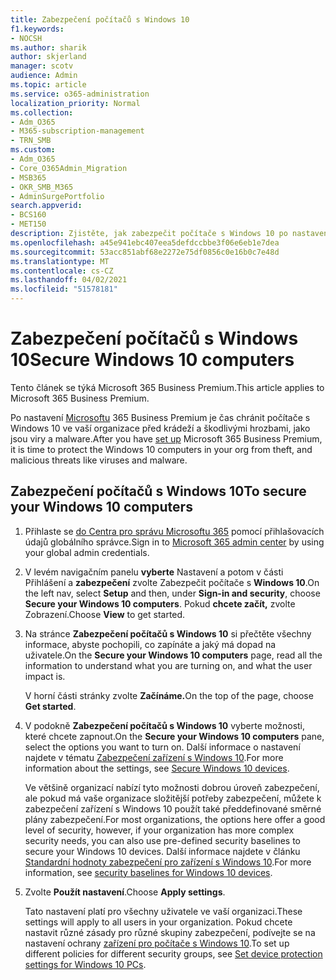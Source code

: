 ```yaml
---
title: Zabezpečení počítačů s Windows 10
f1.keywords:
- NOCSH
ms.author: sharik
author: skjerland
manager: scotv
audience: Admin
ms.topic: article
ms.service: o365-administration
localization_priority: Normal
ms.collection:
- Adm_O365
- M365-subscription-management
- TRN_SMB
ms.custom:
- Adm_O365
- Core_O365Admin_Migration
- MSB365
- OKR_SMB_M365
- AdminSurgePortfolio
search.appverid:
- BCS160
- MET150
description: Zjistěte, jak zabezpečit počítače s Windows 10 po nastavení Microsoft 365 Business Premium.
ms.openlocfilehash: a45e941ebc407eea5defdccbbe3f06e6eb1e7dea
ms.sourcegitcommit: 53acc851abf68e2272e75df0856c0e16b0c7e48d
ms.translationtype: MT
ms.contentlocale: cs-CZ
ms.lasthandoff: 04/02/2021
ms.locfileid: "51578181"
---
```

# <a name="secure-windows-10-computers"></a><span data-ttu-id="43c25-103">Zabezpečení počítačů s Windows 10</span><span class="sxs-lookup"><span data-stu-id="43c25-103">Secure Windows 10 computers</span></span>

<span data-ttu-id="43c25-104">Tento článek se týká Microsoft 365 Business Premium.</span><span class="sxs-lookup"><span data-stu-id="43c25-104">This article applies to Microsoft 365 Business Premium.</span></span>

<span data-ttu-id="43c25-105">Po nastavení [Microsoftu](set-up.md) 365 Business Premium je čas chránit počítače s Windows 10 ve vaší organizace před krádeží a škodlivými hrozbami, jako jsou viry a malware.</span><span class="sxs-lookup"><span data-stu-id="43c25-105">After you have [set up](set-up.md) Microsoft 365 Business Premium, it is time to protect the Windows 10 computers in your org from theft, and malicious threats like viruses and malware.</span></span>

## <a name="to-secure-your-windows-10-computers"></a><span data-ttu-id="43c25-106">Zabezpečení počítačů s Windows 10</span><span class="sxs-lookup"><span data-stu-id="43c25-106">To secure your Windows 10 computers</span></span>

1. <span data-ttu-id="43c25-107">Přihlaste se [do Centra pro správu Microsoftu 365](https://admin.microsoft.com) pomocí přihlašovacích údajů globálního správce.</span><span class="sxs-lookup"><span data-stu-id="43c25-107">Sign in to [Microsoft 365 admin center](https://admin.microsoft.com) by using your global admin credentials.</span></span> 
2. <span data-ttu-id="43c25-108">V levém navigačním panelu **vyberte** Nastavení a potom v části Přihlášení a **zabezpečení** zvolte Zabezpečit počítače s **Windows 10**.</span><span class="sxs-lookup"><span data-stu-id="43c25-108">On the left nav, select **Setup** and then, under **Sign-in and security**, choose **Secure your Windows 10 computers**.</span></span> <span data-ttu-id="43c25-109">Pokud **chcete začít,** zvolte Zobrazení.</span><span class="sxs-lookup"><span data-stu-id="43c25-109">Choose **View** to get started.</span></span>
3. <span data-ttu-id="43c25-110">Na stránce **Zabezpečení počítačů s Windows 10** si přečtěte všechny informace, abyste pochopili, co zapínáte a jaký má dopad na uživatele.</span><span class="sxs-lookup"><span data-stu-id="43c25-110">On the **Secure your Windows 10 computers** page, read all the information to understand what you are turning on, and what the user impact is.</span></span>

    <span data-ttu-id="43c25-111">V horní části stránky zvolte **Začínáme.**</span><span class="sxs-lookup"><span data-stu-id="43c25-111">On the top of the page, choose **Get started**.</span></span>

4. <span data-ttu-id="43c25-112">V podokně **Zabezpečení počítačů s Windows 10** vyberte možnosti, které chcete zapnout.</span><span class="sxs-lookup"><span data-stu-id="43c25-112">On the **Secure your Windows 10 computers** pane, select the options you want to turn on.</span></span> <span data-ttu-id="43c25-113">Další informace o nastavení najdete v tématu [Zabezpečení zařízení s Windows 10](secure-windows-10-devices.md).</span><span class="sxs-lookup"><span data-stu-id="43c25-113">For more information about the settings, see [Secure Windows 10 devices](secure-windows-10-devices.md).</span></span> 
    
    <span data-ttu-id="43c25-114">Ve většině organizací nabízí tyto možnosti dobrou úroveň zabezpečení, ale pokud má vaše organizace složitější potřeby zabezpečení, můžete k zabezpečení zařízení s Windows 10 použít také předdefinované směrné plány zabezpečení.</span><span class="sxs-lookup"><span data-stu-id="43c25-114">For most organizations, the options here offer a good level of security, however, if your organization has more complex security needs, you can also use pre-defined security baselines to secure  your Windows 10 devices.</span></span> <span data-ttu-id="43c25-115">Další informace najdete v článku [Standardní hodnoty zabezpečení pro zařízení s Windows 10](/mem/intune/protect/security-baselines).</span><span class="sxs-lookup"><span data-stu-id="43c25-115">For more information, see [security baselines for Windows 10 devices](/mem/intune/protect/security-baselines).</span></span>   

1. <span data-ttu-id="43c25-116">Zvolte **Použít nastavení**.</span><span class="sxs-lookup"><span data-stu-id="43c25-116">Choose **Apply settings**.</span></span>

    <span data-ttu-id="43c25-117">Tato nastavení platí pro všechny uživatele ve vaší organizaci.</span><span class="sxs-lookup"><span data-stu-id="43c25-117">These settings will apply to all users in your organization.</span></span> <span data-ttu-id="43c25-118">Pokud chcete nastavit různé zásady pro různé skupiny zabezpečení, podívejte se na nastavení ochrany [zařízení pro počítače s Windows 10](protection-settings-for-windows-10-pcs.md).</span><span class="sxs-lookup"><span data-stu-id="43c25-118">To set up different policies for different security groups, see [Set device protection settings for Windows 10 PCs](protection-settings-for-windows-10-pcs.md).</span></span>